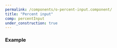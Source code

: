 ```yaml
---
permalink: /components/o-percent-input.component/
title: "Percent input"
comp: percentInput
under_construction: true
---
```


 <h3 class="grey-color">Example</h3>

```html

``` 

